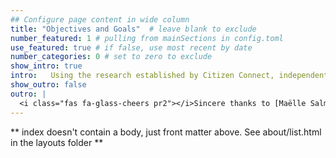 ```yaml
---
## Configure page content in wide column
title: "Objectives and Goals"  # leave blank to exclude
number_featured: 1 # pulling from mainSections in config.toml
use_featured: true # if false, use most recent by date
number_categories: 0 # set to zero to exclude
show_intro: true
intro:   Using the research established by Citizen Connect, independent research, and the study of   social media behavior, we are presenting opportunities that will allow Citizen Connect opportunities to amplify members’ messages more effectively going forward. In presenting this information in a living and evolving static site, we hope that this initial presentation can evolve into a hub for benchmarks and key performance indicators for Citizen Connect to utilize going forward. Our research has culminated in a set of opportunities that match the goals identified through the process of creating a project agreement, conducting stakeholder interviews, and data-driven insights. We believe this analysis will help Citizen Connect in working toward the overarching goals identified of serving as both a hub of “findability” for civic renewal organizations and a gateway to civic renewal organizations for citizens looking for some resources for “sensemaking” and outlets for involvement in their local, regional, and national civic spheres.
show_outro: false
outro: |
  <i class="fas fa-glass-cheers pr2"></i>Sincere thanks to [Maëlle Salmon](https://masalmon.eu/) for her help naming this Hugo theme!
---
```


** index doesn't contain a body, just front matter above.
See about/list.html in the layouts folder **